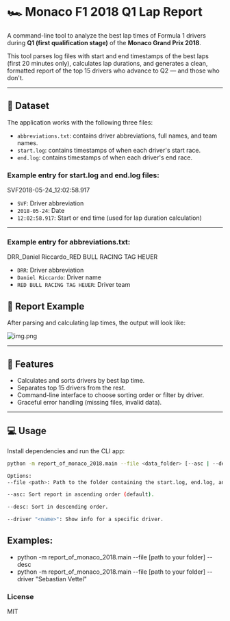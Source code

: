 # 🏎️ Monaco F1 2018 Q1 Lap Report

A command-line tool to analyze the best lap times of Formula 1 drivers during **Q1 (first qualification stage)** of the **Monaco Grand Prix 2018**.

This tool parses log files with start and end timestamps of the best laps (first 20 minutes only), calculates lap durations, and generates a clean, formatted report of the top 15 drivers who advance to Q2 — and those who don't.

---

## 📁 Dataset

The application works with the following three files:

- `abbreviations.txt`: contains driver abbreviations, full names, and team names.
- `start.log`: contains timestamps of when each driver's start race.
- `end.log`: contains timestamps of when each driver's end race.

### Example entry for start.log and end.log files:
SVF2018-05-24_12:02:58.917


- `SVF`: Driver abbreviation  
- `2018-05-24`: Date  
- `12:02:58.917`: Start or end time (used for lap duration calculation)

---
### Example entry for abbreviations.txt:
DRR_Daniel Riccardo_RED BULL RACING TAG HEUER

- `DRR`:  Driver abbreviation 
- `Daniel Riccardo`: Driver name
- `RED BULL RACING TAG HEUER`: Driver team

## 🏁 Report Example

After parsing and calculating lap times, the output will look like:


![img.png](img.png)



---

## 🔧 Features

- Calculates and sorts drivers by best lap time.
- Separates top 15 drivers from the rest.
- Command-line interface to choose sorting order or filter by driver.
- Graceful error handling (missing files, invalid data).


---

## 💻 Usage

Install dependencies and run the CLI app:

```bash
python -m report_of_monaco_2018.main --file <data_folder> [--asc | --desc]

Options:
--file <path>: Path to the folder containing the start.log, end.log, and abbreviations.txt files.

--asc: Sort report in ascending order (default).

--desc: Sort in descending order.

--driver "<name>": Show info for a specific driver.
```

## Examples:
 - python -m report_of_monaco_2018.main --file [path to your folder] --desc
 - python -m report_of_monaco_2018.main --file [path to your folder] --driver "Sebastian Vettel"


### License
MIT


